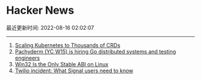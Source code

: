 # Hacker News

最近更新时间: 2022-08-16 02:02:07

--- 
1. [Scaling Kubernetes to Thousands of CRDs](https://blog.upbound.io/scaling-kubernetes-to-thousands-of-crds/) 
2. [Pachyderm (YC W15) is hiring Go distributed systems and testing engineers](https://www.pachyderm.com/careers/#positions) 
3. [Win32 Is the Only Stable ABI on Linux](https://blog.hiler.eu/win32-the-only-stable-abi/) 
4. [Twilio incident: What Signal users need to know](https://support.signal.org/hc/en-us/articles/4850133017242) 
